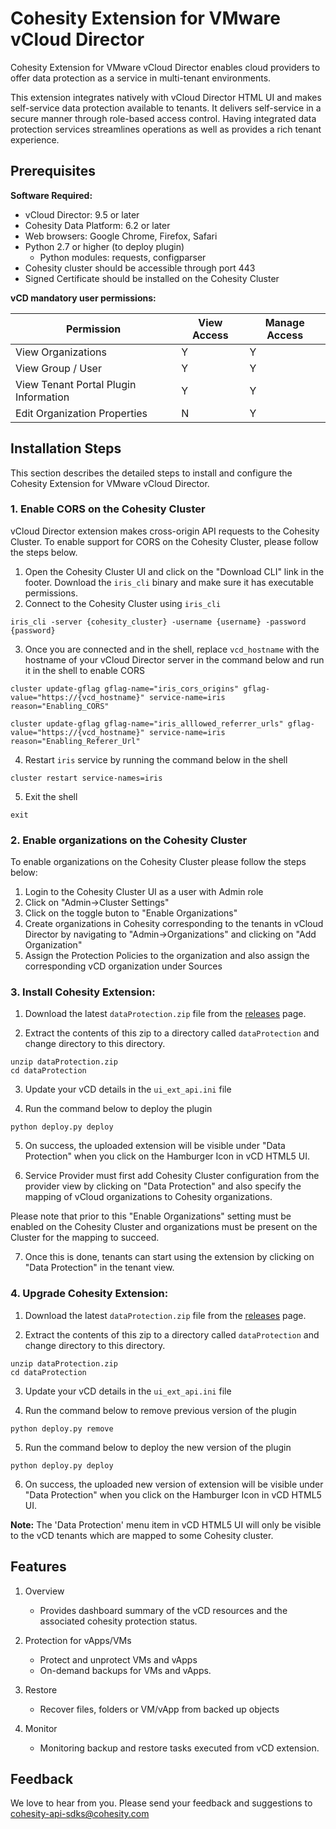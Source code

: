 
# Cohesity Extension for VMware vCloud Director

Cohesity Extension for VMware vCloud Director enables cloud providers to offer data protection as a service in multi-tenant environments.

This extension integrates natively with vCloud Director HTML UI and makes self-service data protection  available to tenants. It delivers self-service in a secure manner through role-based access control. Having integrated data protection services streamlines operations as well as provides a rich tenant experience.

## Prerequisites

**Software Required:**

* vCloud Director: 9.5 or later
* Cohesity Data Platform: 6.2 or later
* Web browsers: Google Chrome, Firefox, Safari
* Python 2.7 or higher (to deploy plugin)
   * Python modules: requests, configparser
* Cohesity cluster should be accessible through port 443
* Signed Certificate should be installed on the Cohesity Cluster

**vCD mandatory user permissions:**

| Permission  | View Access | Manage Access |
| ------------- | ------------- | ------------- |
| View Organizations  | Y  | Y |
| View Group / User | Y  | Y |
| View Tenant Portal Plugin Information | Y | Y |
| Edit Organization Properties| N | Y |

## Installation Steps

This section describes the detailed steps to install and configure the Cohesity Extension for VMware vCloud Director.

### 1. Enable CORS on the Cohesity Cluster
vCloud Director extension makes cross-origin API requests to the Cohesity Cluster.
To enable support for CORS on the Cohesity Cluster, please follow the steps below.

1) Open the Cohesity Cluster UI and click on the "Download CLI" link in the footer. Download the `iris_cli` binary and make sure it has executable permissions.
2) Connect to the Cohesity Cluster using `iris_cli`
```
iris_cli -server {cohesity_cluster} -username {username} -password {password}
```
3) Once you are connected and in the shell, replace `vcd_hostname` with the hostname of your vCloud Director server in the command below and run it in the shell to enable CORS
```
cluster update-gflag gflag-name="iris_cors_origins" gflag-value="https://{vcd_hostname}" service-name=iris reason="Enabling_CORS"
```
```
cluster update-gflag gflag-name="iris_alllowed_referrer_urls" gflag-value="https://{vcd_hostname}" service-name=iris reason="Enabling_Referer_Url"
```
4) Restart `iris` service by running the command below in the shell
```
cluster restart service-names=iris
```
5) Exit the shell
```
exit
```

### 2. Enable organizations on the Cohesity Cluster
To enable organizations on the Cohesity Cluster please follow the steps below:

1) Login to the Cohesity Cluster UI as a user with Admin role
2) Click on "Admin->Cluster Settings"
3) Click on the toggle buton to "Enable Organizations"
4) Create organizations in Cohesity corresponding to the tenants in vCloud Director by navigating to "Admin->Organizations" and clicking on "Add Organization"
5) Assign the Protection Policies to the organization and also assign the corresponding vCD organization under Sources


### 3. Install Cohesity Extension:

1) Download the latest `dataProtection.zip` file from the [releases](https://github.com/cohesity/cohesity-vcd-extension/releases) page.

2) Extract the contents of this zip to a directory called `dataProtection` and change directory to this directory.
```
unzip dataProtection.zip
cd dataProtection
```

3) Update your vCD details in the `ui_ext_api.ini` file

4) Run the command below to deploy the plugin
```
python deploy.py deploy
```

5) On success, the uploaded extension will be visible under "Data Protection" when you click on the Hamburger Icon in vCD HTML5 UI.

6) Service Provider must first add Cohesity Cluster configuration from the provider view by clicking on "Data Protection" and also specify the mapping of vCloud organizations to Cohesity organizations.

Please note that prior to this "Enable Organizations" setting must be enabled on the Cohesity Cluster and organizations must be present on the Cluster for the mapping to succeed.

7) Once this is done, tenants can start using the extension by clicking on "Data Protection" in the tenant view.

### 4. Upgrade Cohesity Extension:
1) Download the latest `dataProtection.zip` file from the [releases](https://github.com/cohesity/cohesity-vcd-extension/releases) page.

2) Extract the contents of this zip to a directory called `dataProtection` and change directory to this directory.
```
unzip dataProtection.zip
cd dataProtection
```

3) Update your vCD details in the `ui_ext_api.ini` file

4) Run the command below to remove previous version of the plugin
```
python deploy.py remove

```
5) Run the command below to deploy the new version of the plugin
```
python deploy.py deploy
```

6) On success, the uploaded new version of extension will be visible under "Data Protection" when you click on the Hamburger Icon in vCD HTML5 UI.

**Note:** The 'Data Protection' menu item in vCD HTML5 UI will only be visible to the vCD tenants which are mapped to some Cohesity cluster.


## Features

1) Overview
    * Provides dashboard summary of the vCD resources and the associated cohesity protection status. 

2) Protection for vApps/VMs
    * Protect and unprotect VMs and vApps
    * On-demand backups for VMs and vApps.

3) Restore
    * Recover files, folders or VM/vApp from backed up objects

4) Monitor
    * Monitoring backup and restore tasks executed from vCD extension.


## Feedback
We love to hear from you. Please send your feedback and suggestions to cohesity-api-sdks@cohesity.com
